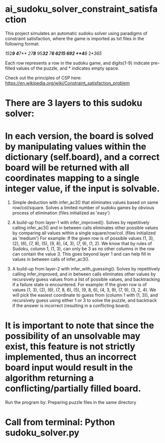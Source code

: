 # ai_sudoku_solver_constraint_satisfaction

This project simulates an automatic sudoku solver using paradigms of constraint satisfaction, where the game is imported as txt files in the following format:

*15*2***9
*4****7**
*27**8***
95***32**
7*******6
**62***15
***6**92*
**4****8*
2***3*65*

Each row represents a row in the sudoku game, and digits(1-9) indicate pre-filled values of the puzzle, and * indicates empty space.

Check out the principles of CSP here: https://en.wikipedia.org/wiki/Constraint_satisfaction_problem

# There are 3 layers to this sudoku solver:

# In each version, the board is solved by manipulating values within the dictionary (self.board), and a correct board will be returned with all coordinates mapping to a single integer value, if the input is solvable.

1. Simple deduction with infer_ac3() that eliminates values based on same row/col/square. Solves a limited number of sudoku games by obvious process of elimination (files initialized as 'easy')

2. A build-up from layer-1 with infer_improved(). Solves by repetitively calling infer_ac3() and in between calls eliminates other possible values by comparing all values within a single square/row/col. (files initialized as 'medium')
  For example:
    If the given row is of possible values (1, 3), (2), (6), (7, 8), (5), (9, 8), (4, 3), (7, 9), (1, 2). We know that by rules of Sudoku, column 1, (1, 3), can only be 3 as no other columns in the row can contain the value 3. This goes beyond layer 1 and can help fill in values in between calls of infer_ac3().
    
3. A build-up from layer-2 with infer_with_guessing(). Solves by repetitively calling infer_improved, and in between calls eliminates other values by recursively guess values from a list of possible values, and backtracking if a failure state is encountered.
  For example:
    If the given row is of values (1, 3), (2), (6), (7, 8, 6), (5), (9, 8, 6), (4, 3, 9), (7, 9), (3, 2, 4). We will pick the easiest coordinate to guess from (column 1 with (1, 3)), and recursively guess using either 1 or 3 to solve the puzzle, and backtrack if the answer is incorrect (resulting in a conflicting board).
    
# It is important to note that since the possibility of an unsolvable may exist, this feature is not strictly implemented, thus an incorrect board input would result in the algorithm returning a conflicting/partially filled board.

Run the program by:
Preparing puzzle files in the same directory
# Call from terminal: Python sudoku_solver.py
